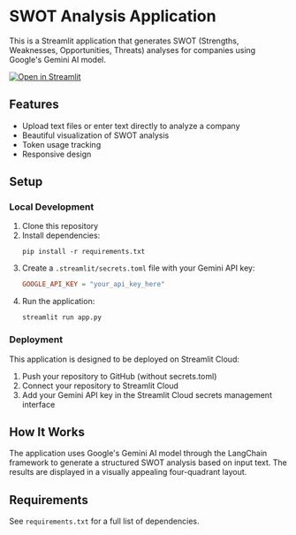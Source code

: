 # SWOT Analysis Application

This is a Streamlit application that generates SWOT (Strengths, Weaknesses, Opportunities, Threats) analyses for companies using Google's Gemini AI model.

[![Open in Streamlit](https://static.streamlit.io/badges/streamlit_badge_black_white.svg)](https://swotanalysis.streamlit.app/)

## Features

- Upload text files or enter text directly to analyze a company
- Beautiful visualization of SWOT analysis
- Token usage tracking
- Responsive design

## Setup

### Local Development

1. Clone this repository
2. Install dependencies:
   ```
   pip install -r requirements.txt
   ```
3. Create a `.streamlit/secrets.toml` file with your Gemini API key:
   ```toml
   GOOGLE_API_KEY = "your_api_key_here"
   ```
4. Run the application:
   ```
   streamlit run app.py
   ```

### Deployment

This application is designed to be deployed on Streamlit Cloud:

1. Push your repository to GitHub (without secrets.toml)
2. Connect your repository to Streamlit Cloud
3. Add your Gemini API key in the Streamlit Cloud secrets management interface

## How It Works

The application uses Google's Gemini AI model through the LangChain framework to generate a structured SWOT analysis based on input text. The results are displayed in a visually appealing four-quadrant layout.

## Requirements

See `requirements.txt` for a full list of dependencies.

